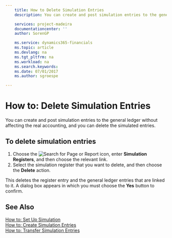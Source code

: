```yaml
---
    title: How to Delete Simulation Entries
    description: You can create and post simulation entries to the general ledger without affecting the real accounting, and you can delete the simulated entries.

    services: project-madeira 
    documentationcenter: ''
    author: SorenGP

    ms.service: dynamics365-financials
    ms.topic: article
    ms.devlang: na
    ms.tgt_pltfrm: na
    ms.workload: na
    ms.search.keywords:
    ms.date: 07/01/2017
    ms.author: sgroespe

---
```

# How to: Delete Simulation Entries
You can create and post simulation entries to the general ledger without affecting the real accounting, and you can delete the simulated entries.  

## To delete simulation entries  

1.  Choose the ![Search for Page or Report](../../media/ui-search/search_small.png "Search for Page or Report icon") icon, enter **Simulation Registers**, and then choose the relevant link.  
2.  Select the simulation register that you want to delete, and then choose the **Delete** action.  

This deletes the register entry and the general ledger entries that are linked to it. A dialog box appears in which you must choose the **Yes**  button to confirm.  

## See Also  
 [How to: Set Up Simulation](how-to-set-up-simulation.md)   
 [How to: Create Simulation Entries](how-to-create-simulation-entries.md)   
 [How to: Transfer Simulation Entries](how-to-transfer-simulation-entries.md)
